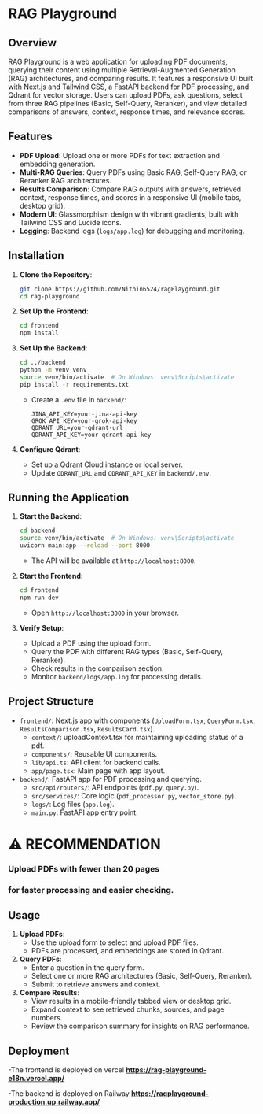 # RAG Playground

## Overview

RAG Playground is a web application for uploading PDF documents, querying their content using multiple Retrieval-Augmented Generation (RAG) architectures, and comparing results. It features a responsive UI built with Next.js and Tailwind CSS, a FastAPI backend for PDF processing, and Qdrant for vector storage. Users can upload PDFs, ask questions, select from three RAG pipelines (Basic, Self-Query, Reranker), and view detailed comparisons of answers, context, response times, and relevance scores.

## Features

- **PDF Upload**: Upload one or more PDFs for text extraction and embedding generation.
- **Multi-RAG Queries**: Query PDFs using Basic RAG, Self-Query RAG, or Reranker RAG architectures.
- **Results Comparison**: Compare RAG outputs with answers, retrieved context, response times, and scores in a responsive UI (mobile tabs, desktop grid).
- **Modern UI**: Glassmorphism design with vibrant gradients, built with Tailwind CSS and Lucide icons.
- **Logging**: Backend logs (`logs/app.log`) for debugging and monitoring.


## Installation

1. **Clone the Repository**:
   ```bash
   git clone https://github.com/Nithin6524/ragPlayground.git
   cd rag-playground
   ```

2. **Set Up the Frontend**:
   ```bash
   cd frontend
   npm install
   ```


3. **Set Up the Backend**:
   ```bash
   cd ../backend
   python -m venv venv
   source venv/bin/activate  # On Windows: venv\Scripts\activate
   pip install -r requirements.txt
   ```
   - Create a `.env` file in `backend/`:
     ```
     JINA_API_KEY=your-jina-api-key
     GROK_API_KEY=your-grok-api-key
     QDRANT_URL=your-qdrant-url
     QDRANT_API_KEY=your-qdrant-api-key
     ```

4. **Configure Qdrant**:
   - Set up a Qdrant Cloud instance or local server.
   - Update `QDRANT_URL` and `QDRANT_API_KEY` in `backend/.env`.

## Running the Application

1. **Start the Backend**:
   ```bash
   cd backend
   source venv/bin/activate  # On Windows: venv\Scripts\activate
   uvicorn main:app --reload --port 8000
   ```
   - The API will be available at `http://localhost:8000`.

2. **Start the Frontend**:
   ```bash
   cd frontend
   npm run dev
   ```
   - Open `http://localhost:3000` in your browser.

3. **Verify Setup**:
   - Upload a PDF using the upload form.
   - Query the PDF with different RAG types (Basic, Self-Query, Reranker).
   - Check results in the comparison section.
   - Monitor `backend/logs/app.log` for processing details.

## Project Structure

- `frontend/`: Next.js app with components (`UploadForm.tsx`, `QueryForm.tsx`, `ResultsComparison.tsx`, `ResultsCard.tsx`).
  - `context/`: uploadContext.tsx for maintaining uploading status of a pdf.
  - `components/`: Reusable UI components.
  - `lib/api.ts`: API client for backend calls.
  - `app/page.tsx`: Main page with app layout.
- `backend/`: FastAPI app for PDF processing and querying.
  - `src/api/routers/`: API endpoints (`pdf.py`, `query.py`).
  - `src/services/`: Core logic (`pdf_processor.py`, `vector_store.py`).
  - `logs/`: Log files (`app.log`).
  - `main.py`: FastAPI app entry point.


# ⚠️ RECOMMENDATION

### **Upload PDFs with fewer than 20 pages**  
### for **faster processing and easier checking**.


## Usage

1. **Upload PDFs**:
   - Use the upload form to select and upload PDF files.
   - PDFs are processed, and embeddings are stored in Qdrant.
2. **Query PDFs**:
   - Enter a question in the query form.
   - Select one or more RAG architectures (Basic, Self-Query, Reranker).
   - Submit to retrieve answers and context.
3. **Compare Results**:
   - View results in a mobile-friendly tabbed view or desktop grid.
   - Expand context to see retrieved chunks, sources, and page numbers.
   - Review the comparison summary for insights on RAG performance.


## Deployment

-The frontend is deployed on vercel
  **https://rag-playground-e18n.vercel.app/**

-The backend is deployed on Railway
  **https://ragplayground-production.up.railway.app/**
